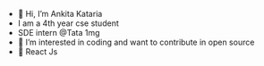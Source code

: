 - 👋 Hi, I’m Ankita Kataria
- I am a 4th year cse student
- SDE intern @Tata 1mg
- 👀 I’m interested in coding and want to contribute in open source
- 🌱 React Js




<!---
AnkitaKataria22/AnkitaKataria22 is a ✨ special ✨ repository because its `README.md` (this file) appears on your GitHub profile.
You can click the Preview link to take a look at your changes.
--->
